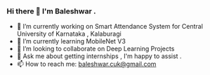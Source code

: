 ### Hi there 👋 I'm Baleshwar .


- 🔭 I’m currently working on Smart Attendance System for Central University of Karnataka , Kalaburagi
- 🌱 I’m currently learning MobileNet V3
- 👯 I’m looking to collaborate on Deep Learning Projects
- 💬 Ask me about getting internships , I'm happy to assist .
- 📫 How to reach me: baleshwar.cuk@gmail.com


